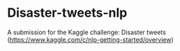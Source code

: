 # Disaster-tweets-nlp
A submission for the Kaggle challenge: Disaster tweets (https://www.kaggle.com/c/nlp-getting-started/overview)
